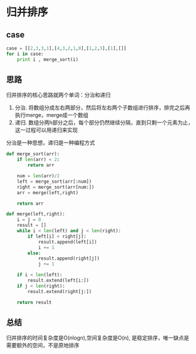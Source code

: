 # 归并排序

## case

```python
case = [[2,3,3,1],[4,3,2,1,0],[1,2,3],[1],[]]
for i in case:
    print i , merge_sort(i)

```

## 思路

归并排序的核心思路就两个单词：分治和递归

1. 分治. 将数组分成左右两部分，然后将左右两个子数组进行排序，排完之后再执行merge，merge成一个数组
2. 递归. 数组分两h部分之后，每个部分仍然继续分隔，直到只剩一个元素为止，这一过程可以用递归来实现

分治是一种思想，递归是一种编程方式

```python
def merge_sort(arr):
    if len(arr) < 2:
        return arr

    num = len(arr)/2
    left = merge_sort(arr[:num])
    right = merge_sort(arr[num:])
    arr = merge(left,right)

    return arr

def merge(left,right):
    i = j = 0
    result = []
    while i < len(left) and j < len(right):
        if left[i] < right[j]:
            result.append(left[i])
            i += 1
        else:
            result.append(right[j])
            j += 1

    if i < len(left):
        result.extend(left[i:])
    if j < len(right):
        result.extend(right[j:])

    return result
```



## 总结

归并排序的时间复杂度是O(nlogn),空间复杂度是O(n), 是稳定排序，唯一缺点是需要额外的空间，不是原地排序

